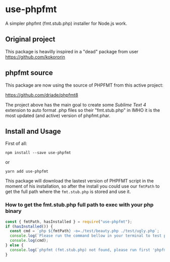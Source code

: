 # use-phpfmt

A simpler phpfmt (fmt.stub.php) installer for Node.js work.

## Original project

This package is heavilly inspired in a "dead" package from user https://github.com/kokororin

## phpfmt source

This package are now using the source of PHPFMT from this active project:

https://github.com/driade/phpfmt8

The project above has the main goal to create some _Sublime Text 4_ extension to auto format .php files so their "fmt.stub.php" in IMHO it is the most updated (and active) version of phpfmt.phar.

## Install and Usage

First of all:

`npm install --save use-phpfmt`

or

`yarn add use-phpfmt`

This package will download the lastest version of PHPFMT script in the moment of his installation, so after the install you could use our `fmtPath` to get the full path where the `fmt.stub.php` is stored and use it.

### How to get the fmt.stub.php full path to exec with your php binary

```js
const { fmtPath, hasInstalled } = require("use-phpfmt");
if (hasInstalled()) {
  const cmd = `php ${fmtPath} -o=./test/beauty.php ./test/ugly.php`;
  console.log(`Please run the command bellow in your terminal to test phpfmt:`);
  console.log(cmd);
} else {
  console.log(`phpfmt (fmt.stub.php) not found, please run first 'phpfmt-install' cmd`);
}
```
